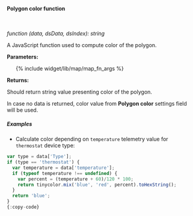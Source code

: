 #### Polygon color function

<div class="divider"></div>
<br/>

*function (data, dsData, dsIndex): string*

A JavaScript function used to compute color of the polygon.

**Parameters:**

<ul>
  {% include widget/lib/map/map_fn_args %}
</ul>

**Returns:**

Should return string value presenting color of the polygon.

In case no data is returned, color value from **Polygon color** settings field will be used.

<div class="divider"></div>

##### Examples

* Calculate color depending on `temperature` telemetry value for `thermostat` device type:

```javascript
var type = data['Type'];
if (type == 'thermostat') {
  var temperature = data['temperature'];
  if (typeof temperature !== undefined) {
    var percent = (temperature + 60)/120 * 100;
    return tinycolor.mix('blue', 'red', percent).toHexString();
  }
  return 'blue';
}
{:copy-code}
```

<br>
<br>
